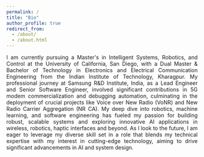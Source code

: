 ```yaml
---
permalink: /
title: "Bio"
author_profile: true
redirect_from: 
  - /about/
  - /about.html
---
```


<div style="text-align: justify;">
I am currently pursuing a Master's in Intelligent Systems, Robotics, and Control at the University of California, San Diego, with a Dual Master & Bachelor of Technology in Electronics and Electrical Communication Engineering from the Indian Institute of Technology, Kharagpur. My professional journey at Samsung R&D Institute, India, as a Lead Engineer and Senior Software Engineer, involved significant contributions in 5G modem commercialization and debugging automation, culminating in the deployment of crucial projects like Voice over New Radio (VoNR) and New Radio Carrier Aggregation (NR CA). My deep dive into robotics, machine learning, and software engineering has fueled my passion for building robust, scalable systems and exploring innovative AI applications in wireless, robotics, haptic interfaces and beyond. As I look to the future, I am eager to leverage my diverse skill set in a role that blends my technical expertise with my interest in cutting-edge technology, aiming to drive significant advancements in AI and system design.
</div>

